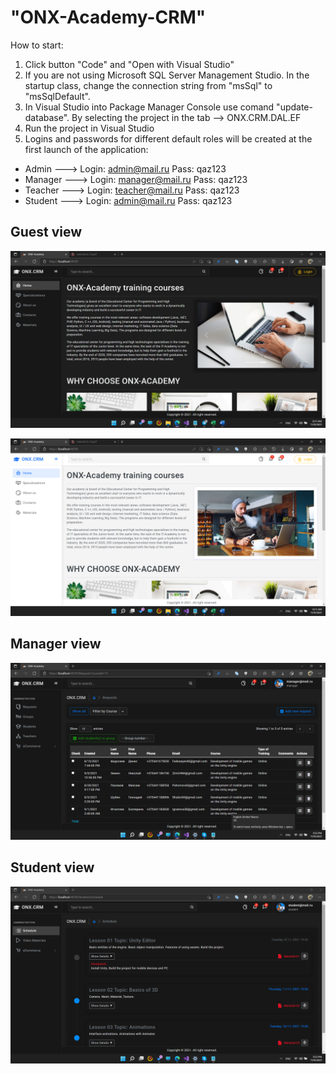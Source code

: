 # "ONX-Academy-CRM"
How to start:
1) Click button "Code" and "Open with Visual Studio"
2) If you are not using Microsoft SQL Server Management Studio. In the startup class, change the connection string from "msSql" to "msSqlDefault".
3) In Visual Studio into Package Manager Console use comand "update-database". By selecting the project in the tab --> ONX.CRM.DAL.EF
4) Run the project in Visual Studio
5) Logins and passwords for different default roles will be created at the first launch of the application:
- Admin   ---> Login: admin@mail.ru    Pass: qaz123
- Manager ---> Login: manager@mail.ru  Pass: qaz123
- Teacher ---> Login: teacher@mail.ru  Pass: qaz123
- Student ---> Login: admin@mail.ru    Pass: qaz123

## Guest view

![The San Juan Mountains are beautiful!](https://github.com/Onix-one/ONX-Academy-CRM/blob/master/ONX.CRM/wwwroot/assets/Screenshot%20(21).png "San Juan Mountains")

![The San Juan Mountains are beautiful!](https://github.com/Onix-one/ONX-Academy-CRM/blob/master/ONX.CRM/wwwroot/assets/Screenshot%20(20).png "San Juan Mountains")

## Manager view

![The San Juan Mountains are beautiful!](https://github.com/Onix-one/ONX-Academy-CRM/blob/master/ONX.CRM/wwwroot/assets/Screenshot%20(25).png "San Juan Mountains")

 ## Student view

![The San Juan Mountains are beautiful!](https://github.com/Onix-one/ONX-Academy-CRM/blob/master/ONX.CRM/wwwroot/assets/Screenshot%20(27).png "San Juan Mountains")


